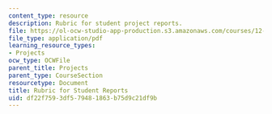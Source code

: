 ```yaml
---
content_type: resource
description: Rubric for student project reports.
file: https://ol-ocw-studio-app-production.s3.amazonaws.com/courses/12-307-weather-and-climate-laboratory-spring-2009/df22f7593df579481863b75d9c21df9b_report_rubric.pdf
file_type: application/pdf
learning_resource_types:
- Projects
ocw_type: OCWFile
parent_title: Projects
parent_type: CourseSection
resourcetype: Document
title: Rubric for Student Reports
uid: df22f759-3df5-7948-1863-b75d9c21df9b
---
```


